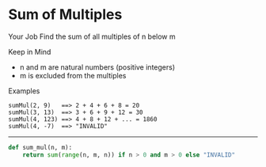 # Sum of Multiples

Your Job
Find the sum of all multiples of n below m

Keep in Mind
* n and m are natural numbers (positive integers)
* m is excluded from the multiples

Examples
```
sumMul(2, 9)   ==> 2 + 4 + 6 + 8 = 20
sumMul(3, 13)  ==> 3 + 6 + 9 + 12 = 30
sumMul(4, 123) ==> 4 + 8 + 12 + ... = 1860
sumMul(4, -7)  ==> "INVALID"
```

---

```py
def sum_mul(n, m):
    return sum(range(n, m, n)) if n > 0 and m > 0 else "INVALID"
```
